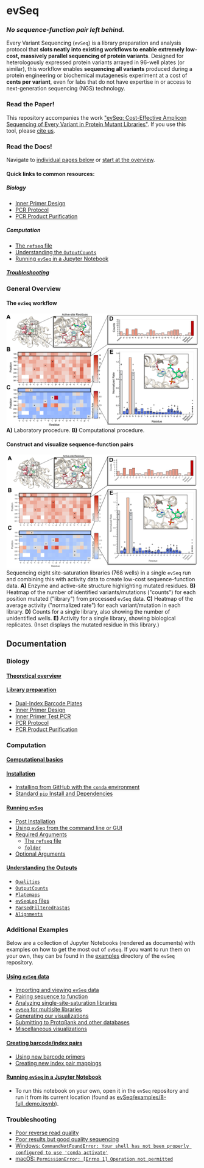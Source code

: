 # evSeq
### *No sequence-function pair left behind.*

Every Variant Sequencing (`evSeq`) is a library preparation and analysis protocol that **slots neatly into existing workflows to enable extremely low-cost, massively parallel sequencing of protein variants**. Designed for heterologously expressed protein variants arrayed in 96-well plates (or similar), this workflow enables **sequencing all variants** produced during a protein engineering or biochemical mutagenesis experiment at a cost of **cents per variant**, even for labs that do not have expertise in or access to next-generation sequencing (NGS) technology.

### Read the Paper!
This repository accompanies the work ["evSeq: Cost-Effective Amplicon Sequencing of Every Variant in Protein Mutant Libraries"](LINK_TO_PAPER). If you use this tool, please [cite us](LINK_TO_PAGE_WITH_CITATION_FORMATS).

### Read the Docs!
Navigate to [individual pages below](#documentation) or [start at the overview](0-theory.md).

#### Quick links to common resources:
##### Biology
- [Inner Primer Design](1-lib_prep.md#inner-primer-design)
- [PCR Protocol](1-lib_prep.md#pcr-protocol)
- [PCR Product Purification](1-lib_prep.md#pcr-product-purification)

##### Computation
- [The `refseq` file](4-usage.md#the-refseq-file)
- [Understanding the `OutputCounts`](5-outputs.html#outputcounts)
- [Running `evSeq` in a Jupyter Notebook](8-full_demo.html)

##### [Troubleshooting](9-troubleshooting.md)

### General Overview
#### The `evSeq` workflow
![Workflow](assets/figure2.png)
**A)** Laboratory procedure. **B)** Computational procedure.

#### Construct and visualize sequence-function pairs
![SeqFunc](assets/figure3.png)
Sequencing eight site-saturation libraries (768 wells) in a single `evSeq` run and combining this with activity data to create low-cost sequence-function data. **A)** Enzyme and active-site structure highlighting mutated residues. **B)** Heatmap of the number of identified variants/mutations ("counts") for each position mutated ("library") from processed `evSeq` data. **C)** Heatmap of the average activity ("normalized rate") for each variant/mutation in each library. **D)** Counts for a single library, also showing the number of unidentified wells. **E)** Activity for a single library, showing biological replicates. (Inset displays the mutated residue in this library.)

## Documentation
### Biology
#### [Theoretical overview](0-theory.md)

#### [Library preparation](1-lib_prep.md)
- [Dual-Index Barcode Plates](1-lib_prep.md#dual-index-barcode-plates)
- [Inner Primer Design](1-lib_prep.md#inner-primer-design)
- [Inner Primer Test PCR](1-lib_prep.md#inner-primer-test-pcr)
- [PCR Protocol](1-lib_prep.md#pcr-protocol)
- [PCR Product Purification](1-lib_prep.md#pcr-product-purification)

### Computation
#### [Computational basics](2-basics.md)
#### [Installation](3-installation.md)
- [Installing from GitHub with the `conda` environment](3-installation.md#installing-from-github-with-the-conda-environment)
- [Standard `pip` Install and Dependencies](3-installation.md#standard-pip-install-and-dependencies)

#### [Running `evSeq`](4-usage.md)
- [Post Installation](4-usage.md#post-installation)
- [Using `evSeq` from the command line or GUI](4-usage.md#using-evseq-from-the-command-line-or-gui)
- [Required Arguments](4-usage.md#required-arguments)
  - [The `refseq` file](4-usage.md#the-refseq-file)
  - [`folder`](4-usage.md#folder)
- [Optional Arguments](4-usage.md#optional-arguments)

#### [Understanding the Outputs](5-outputs.html)
- [`Qualities`](5-outputs.html#Qualities)
- [`OutputCounts`](5-outputs.html#OutputCounts)
- [`Platemaps`](5-outputs.html#Platemaps)
- [`evSeqLog` files](5-outputs.html#evSeqLog-files)
- [`ParsedFilteredFastqs`](5-outputs.html#ParsedFilteredFastqs)
- [`Alignments`](5-outputs.html#Alignments)

### Additional Examples
Below are a collection of Jupyter Notebooks (rendered as documents) with examples on how to get the most out of `evSeq`. If you want to run them on your own, they can be found in the [examples](https://github.com/fhalab/evSeq/blob/master/examples/) directory of the `evSeq` repository.
#### [Using `evSeq` data](6-using_evseq_data.html)
- [Importing and viewing `evSeq` data](6-using_evseq_data.html#Importing-and-viewing-evSeq-data)
- [Pairing sequence to function](6-using_evseq_data.html#Pairing-sequence-to-function)
- [Analyzing single-site-saturation libraries](6-using_evseq_data.html#Analyzing-single-site-saturation-libraries)
- [`evSeq` for multisite libraries](6-using_evseq_data.html#evSeq-for-multisite-libraries)
- [Generating our visualizations](6-using_evseq_data.html#Generating-our-visualizations)
- [Submitting to Protαβank and other databases](6-using_evseq_data.html#Submitting-to-Protαβank-and-other-databases)
- [Miscellaneous visualizations](6-using_evseq_data.html#Miscellaneous-visualizations)

#### [Creating barcode/index pairs](7-index_mapping.html)
- [Using new barcode primers](7-index_mapping.html#Using-new-barcode-primers)
- [Creating new index pair mappings](7-index_mapping.html#Creating-new-index-pair-mappings)

#### [Running `evSeq` in a Jupyter Notebook](8-full_demo.html)
- To run this notebook on your own, open it in the `evSeq` repository and run it from its current location (found as [evSeq/examples/8-full_demo.ipynb](https://github.com/fhalab/evSeq/blob/master/examples/8-full_demo.ipynb)).

### Troubleshooting
- [Poor reverse read quality](9-troubleshooting.md#poor-reverse-read-quality)
- [Poor results but good quality sequencing](9-troubleshooting.md#poor-results-but-good-quality-sequencing)
- [Windows: `CommandNotFoundError: Your shell has not been properly configured to use 'conda activate'`](9-troubleshooting.md#windows-commandnotfounderror-your-shell-has-not-been-properly-configured-to-use-conda-activate)
- [macOS: `PermissionError: [Errno 1] Operation not permitted`](9-troubleshooting.md#macos-permissionerror-errno-1-operation-not-permitted)
